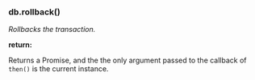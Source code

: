 ### db.rollback()

*Rollbacks the transaction.*

**return:**

Returns a Promise, and the the only argument passed to the callback of 
`then()` is the current instance.